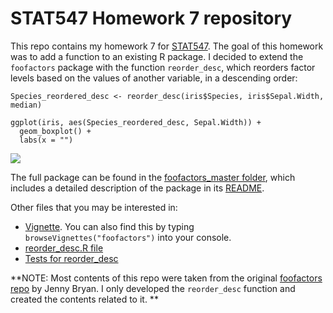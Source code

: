 # STAT547 Homework 7 repository

This repo contains my homework 7 for [STAT547](http://stat545.com/Classroom/). The goal of this homework was to add a function to an existing R package. I decided to extend the `foofactors` package with the function `reorder_desc`, which reorders factor levels based on the values of another variable, in a descending order:

```{r}
Species_reordered_desc <- reorder_desc(iris$Species, iris$Sepal.Width, median)

ggplot(iris, aes(Species_reordered_desc, Sepal.Width)) + 
  geom_boxplot() +
  labs(x = "")
```

![](foofactors_master/README-unnamed-chunk-7-1.png)

The full package can be found in the [foofactors_master folder](https://github.com/STAT545-UBC-students/hw07-fjbasedow/tree/master/foofactors-master), which includes a detailed description of the package in its [README](https://github.com/STAT545-UBC-students/hw07-fjbasedow/blob/master/foofactors-master/README.md). 

Other files that you may be interested in:
* [Vignette](http://127.0.0.1:18253/library/foofactors/doc/hello-foofactors.html). You can also find this by typing `browseVignettes("foofactors")` into your console.
* [reorder_desc.R file](https://github.com/STAT545-UBC-students/hw07-fjbasedow/blob/master/foofactors-master/R/reorder_desc.R)
* [Tests for reorder_desc](https://github.com/STAT545-UBC-students/hw07-fjbasedow/blob/master/foofactors-master/tests/testthat/test_reorder_desc.R)

**NOTE: Most contents of this repo were taken from the original [foofactors repo](https://github.com/jennybc/foofactors) by Jenny Bryan. I only developed the `reorder_desc` function and created the contents related to it. **



